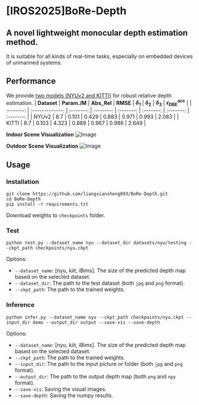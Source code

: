# [IROS2025]BoRe-Depth
## A novel lightweight monocular depth estimation method.

It is suitable for all kinds of real-time tasks, especially on embedded devices of unmanned systems.

## Performance

We provide [two models (NYUv2 and KITTI)](https://drive.google.com/drive/folders/11XxOXqWKp3bXe2Sv2ED90__S3GwkgMRI) for robust relative depth estimation. 
|  **Dataset**  |  **Param./M**  |  **Abs_Rel**  |  **RMSE**  |  **$\delta$<sub>1</sub>**  |  **$\delta$<sub>2</sub>**  |  **$\delta$<sub>3</sub>**  |  **$\epsilon$<sub>DBE</sub><sup>acc</sup>**  |
| :-------: | :-------------: | :-------: | :-------: | :-------: | :-------: | :-------: | :-------: | 
|   NYUv2   |  8.7  |  0.101  |  0.429  |  0.883  |  0.971  |  0.993  |  2.083  |
|   KITTI   |  8.7  |  0.103  |  4.323  |  0.889  |  0.967  |  0.986  |  2.649  |

**Indoor Scene Visualization**
![Image](https://github.com/user-attachments/assets/a655a29c-167d-4935-80c5-262a3e928b8e)

**Outdoor Scene Visualization**
![Image](https://github.com/user-attachments/assets/27c6e306-ad8e-49b1-b058-ee70dea1c5f5)


## Usage
### Installation
```
git clone https://github.com/liangxiansheng093/BoRe-Depth.git
cd BoRe-Depth
pip install -r requirements.txt
```
Download weights to ```checkpoints``` folder.

### Test
```
python test.py --dataset_name nyu --dataset_dir datasets/nyu/testing --ckpt_path checkpoints/nyu.ckpt
```
Options:
* ```--dataset_name```: [nyu, kiit, iBims]. The size of the predicted depth map based on the selected dataset.
* ```--dataset_dir```: The path to the test dataset (both ```jpg``` and ```png``` format).
* ```--ckpt_path```: The path to the trained weights.

### Inference
```
python infer.py --dataset_name nyu --ckpt_path checkpoints/nyu.ckpt --input_dir demo --output_dir output --save-vis --save-depth
```
Options:
* ```--dataset_name```: [nyu, kiit, iBims]. The size of the predicted depth map based on the selected dataset.
* ```--ckpt_path```: The path to the trained weights.
* ```--input_dir```: The path to the input picture or folder (both ```jpg``` and ```png``` format).
* ```--output_dir```: The path to the output depth map (both ```png``` and ```npy``` format).
* ```--save-vis```: Saving the visual images.
* ```--save-depth```: Saving the numpy results.
